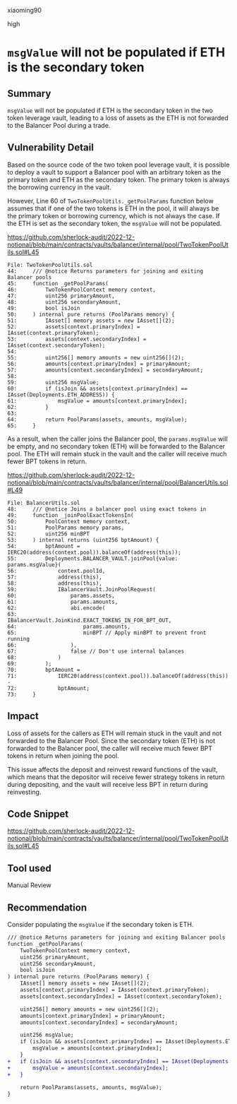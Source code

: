 xiaoming90

high

# `msgValue` will not be populated if ETH is the secondary token

## Summary

`msgValue` will not be populated if ETH is the secondary token in the two token leverage vault, leading to a loss of assets as the ETH is not forwarded to the Balancer Pool during a trade.

## Vulnerability Detail

Based on the source code of the two token pool leverage vault, it is possible to deploy a vault to support a Balancer pool with an arbitrary token as the primary token and ETH as the secondary token. The primary token is always the borrowing currency in the vault.

However, Line 60 of `TwoTokenPoolUtils._getPoolParams` function below assumes that if one of the two tokens is ETH in the pool, it will always be the primary token or borrowing currency, which is not always the case. If the ETH is set as the secondary token, the `msgValue` will not be populated.

https://github.com/sherlock-audit/2022-12-notional/blob/main/contracts/vaults/balancer/internal/pool/TwoTokenPoolUtils.sol#L45

```solidity
File: TwoTokenPoolUtils.sol
44:     /// @notice Returns parameters for joining and exiting Balancer pools
45:     function _getPoolParams(
46:         TwoTokenPoolContext memory context,
47:         uint256 primaryAmount,
48:         uint256 secondaryAmount,
49:         bool isJoin
50:     ) internal pure returns (PoolParams memory) {
51:         IAsset[] memory assets = new IAsset[](2);
52:         assets[context.primaryIndex] = IAsset(context.primaryToken);
53:         assets[context.secondaryIndex] = IAsset(context.secondaryToken);
54: 
55:         uint256[] memory amounts = new uint256[](2);
56:         amounts[context.primaryIndex] = primaryAmount;
57:         amounts[context.secondaryIndex] = secondaryAmount;
58: 
59:         uint256 msgValue;
60:         if (isJoin && assets[context.primaryIndex] == IAsset(Deployments.ETH_ADDRESS)) {
61:             msgValue = amounts[context.primaryIndex];
62:         }
63: 
64:         return PoolParams(assets, amounts, msgValue);
65:     }
```

As a result, when the caller joins the Balancer pool, the `params.msgValue` will be empty, and no secondary token (ETH) will be forwarded to the Balancer pool. The ETH will remain stuck in the vault and the caller will receive much fewer BPT tokens in return.

https://github.com/sherlock-audit/2022-12-notional/blob/main/contracts/vaults/balancer/internal/pool/BalancerUtils.sol#L49

```solidity
File: BalancerUtils.sol
48:     /// @notice Joins a balancer pool using exact tokens in
49:     function _joinPoolExactTokensIn(
50:         PoolContext memory context,
51:         PoolParams memory params,
52:         uint256 minBPT
53:     ) internal returns (uint256 bptAmount) {
54:         bptAmount = IERC20(address(context.pool)).balanceOf(address(this));
55:         Deployments.BALANCER_VAULT.joinPool{value: params.msgValue}(
56:             context.poolId,
57:             address(this),
58:             address(this),
59:             IBalancerVault.JoinPoolRequest(
60:                 params.assets,
61:                 params.amounts,
62:                 abi.encode(
63:                     IBalancerVault.JoinKind.EXACT_TOKENS_IN_FOR_BPT_OUT,
64:                     params.amounts,
65:                     minBPT // Apply minBPT to prevent front running
66:                 ),
67:                 false // Don't use internal balances
68:             )
69:         );
70:         bptAmount =
71:             IERC20(address(context.pool)).balanceOf(address(this)) -
72:             bptAmount;
73:     }
```

## Impact

Loss of assets for the callers as ETH will remain stuck in the vault and not forwarded to the Balancer Pool. Since the secondary token (ETH) is not forwarded to the Balancer pool, the caller will receive much fewer BPT tokens in return when joining the pool.

This issue affects the deposit and reinvest reward functions of the vault, which means that the depositor will receive fewer strategy tokens in return during depositing, and the vault will receive less BPT in return during reinvesting.

## Code Snippet

https://github.com/sherlock-audit/2022-12-notional/blob/main/contracts/vaults/balancer/internal/pool/TwoTokenPoolUtils.sol#L45

## Tool used

Manual Review

## Recommendation

Consider populating the `msgValue` if the secondary token is ETH.

```diff
/// @notice Returns parameters for joining and exiting Balancer pools
function _getPoolParams(
    TwoTokenPoolContext memory context,
    uint256 primaryAmount,
    uint256 secondaryAmount,
    bool isJoin
) internal pure returns (PoolParams memory) {
    IAsset[] memory assets = new IAsset[](2);
    assets[context.primaryIndex] = IAsset(context.primaryToken);
    assets[context.secondaryIndex] = IAsset(context.secondaryToken);

    uint256[] memory amounts = new uint256[](2);
    amounts[context.primaryIndex] = primaryAmount;
    amounts[context.secondaryIndex] = secondaryAmount;

    uint256 msgValue;
    if (isJoin && assets[context.primaryIndex] == IAsset(Deployments.ETH_ADDRESS)) {
    	msgValue = amounts[context.primaryIndex];
    }
+   if (isJoin && assets[context.secondaryIndex] == IAsset(Deployments.ETH_ADDRESS)) {
+   	msgValue = amounts[context.secondaryIndex];
+   }
    
    return PoolParams(assets, amounts, msgValue);
}
```